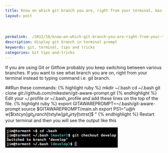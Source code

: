```yaml
---
title: Know on which git branch you are, right from your terminal, basically git branch prompt
layout: post



permalink:  /2012/10/know-on-which-git-branch-you-are-right-from-your-terminal-basically-git-branch-prompt/
description: display git branch in terminal prompt
keywords: git, terminal, tips and tricks
categories: Git tips-and-tricks
---
```


If you are using Git or Gitflow probably you keep switching between various branches. If you want to see what branch you are on, right from your terminal instead to typing command i.e. git branch.

##Run these commands:
{% highlight ruby %}
mkdir ~/.bash
cd ~/.bash
git clone git://github.com/mikesten/git-aware-prompt.git
{% endhighlight %}
Edit your ~/.profile or ~/.bash_profile and add these lines on the top of the file.
{% highlight ruby %}
export GITAWAREPROMPT=~/.bash/git-aware-prompt
source $GITAWAREPROMPT/main.sh
export PS1="u@h w[$txtcyn]$git_branch[$txtylw]$git_dirty[$txtrst]$ "
{% endhighlight %}
Restart your terminal and then you will see the output like this

![Git brancg info on terminal](/wp-content/uploads/2012/10/b588e9e1480c94802e4860b5fd2d0f82.png?fit=360,65)
